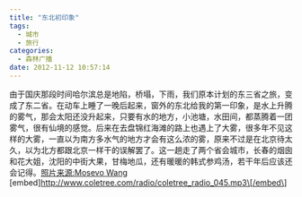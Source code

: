 ```yaml
---
title: "东北初印象"
tags:
  - 城市
  - 旅行
categories:
  - 森林广播
date: 2012-11-12 10:57:14
---
```


由于国庆那段时间哈尔滨总是地陷，桥塌，下雨，我们原本计划的东三省之旅，变成了东二省。在动车上睡了一晚后起来，窗外的东北给我的第一印象，是水上升腾的雾气，那会太阳还没升起来，只要有水的地方，小池塘，水田间，都蒸腾着一团雾气，很有仙境的感觉。后来在去盘锦红海滩的路上也遇上了大雾，很多年不见这样的大雾，一直以为南方多水气的地方才会有这么浓的雾，原来不过是在北京待太久，以为北方都跟北京一样干的误解罢了。这一趟走了两个省会城市，长春的烟囱和花大姐，沈阳的中街大果，甘梅地瓜，还有暖暖的韩式参鸡汤，若干年后应该还会记得。[照片来源:Mosevo Wang](http://www.flickr.com/photos/mosevowang/6910136793/)   \[embed\]http://www.coletree.com/radio/coletree_radio_045.mp3\[/embed\]